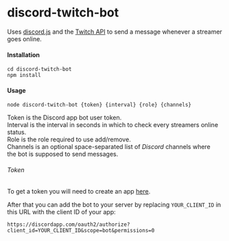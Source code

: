# discord-twitch-bot

Uses [discord.js](https://github.com/hydrabolt/discord.js/) and
the [Twitch API](https://github.com/justintv/Twitch-API) to send a message
whenever a streamer goes online.

#### Installation
`cd discord-twitch-bot`<br />
`npm install`

#### Usage
`node discord-twitch-bot {token} {interval} {role} {channels}`

Token is the Discord app bot user token.<br />
Interval is the interval in seconds in which to check
every streamers online status.<br />
Role is the role required to use add/remove.<br />
Channels is an optional space-separated list of *Discord* channels where<br />
the bot is supposed to send messages.

###### Token
To get a token you will need to create an app
[here](https://discordapp.com/developers/applications/me).

After that you can add the bot to your server by replacing `YOUR_CLIENT_ID` in
this URL with the client ID of your app:
```
https://discordapp.com/oauth2/authorize?client_id=YOUR_CLIENT_ID&scope=bot&permissions=0
```
